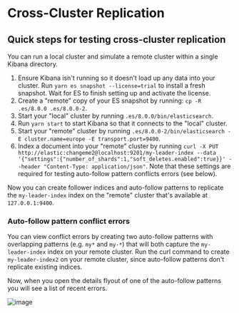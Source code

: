# Cross-Cluster Replication

## Quick steps for testing cross-cluster replication

You can run a local cluster and simulate a remote cluster within a single Kibana directory.

1. Ensure Kibana isn't running so it doesn't load up any data into your cluster. Run `yarn es snapshot --license=trial` to install a fresh snapshot. Wait for ES to finish setting up and activate the license.
2. Create a "remote" copy of your ES snapshot by running: `cp -R .es/8.0.0 .es/8.0.0-2`.
4. Start your "local" cluster by running `.es/8.0.0/bin/elasticsearch`.
5. Run `yarn start` to start Kibana so that it connects to the "local" cluster.
6. Start your "remote" cluster by running `.es/8.0.0-2/bin/elasticsearch -E cluster.name=europe -E transport.port=9400`.
7. Index a document into your "remote" cluster by running `curl -X PUT http://elastic:changeme2@localhost:9201/my-leader-index --data '{"settings":{"number_of_shards":1,"soft_deletes.enabled":true}}' --header "Content-Type: application/json"`. Note that these settings are required for testing auto-follow pattern conflicts errors (see below).

Now you can create follower indices and auto-follow patterns to replicate the `my-leader-index`
index on the "remote" cluster that's available at `127.0.0.1:9400`.

### Auto-follow pattern conflict errors

You can view conflict errors by creating two auto-follow patterns with overlapping patterns (e.g. `my*` and `my-*`) that will both capture the `my-leader-index` index on your remote cluster. Run the curl command to create `my-leader-index2` on your remote cluster, since auto-follow patterns don't replicate existing indices.

Now, when you open the details flyout of one of the auto-follow patterns you will see a list of recent errors.  

![image](https://user-images.githubusercontent.com/1238659/79623769-e879b800-80d2-11ea-906d-0b2d6637c3a3.png)